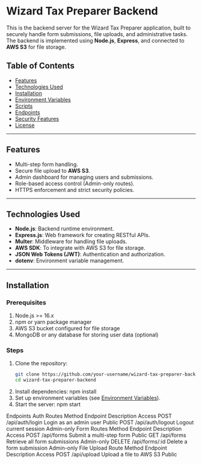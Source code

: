 # Wizard Tax Preparer Backend

This is the backend server for the Wizard Tax Preparer application, built to securely handle form submissions, file uploads, and administrative tasks. The backend is implemented using **Node.js**, **Express**, and connected to **AWS S3** for file storage.

## Table of Contents

- [Features](#features)
- [Technologies Used](#technologies-used)
- [Installation](#installation)
- [Environment Variables](#environment-variables)
- [Scripts](#scripts)
- [Endpoints](#endpoints)
- [Security Features](#security-features)
- [License](#license)

---

## Features

- Multi-step form handling.
- Secure file upload to **AWS S3**.
- Admin dashboard for managing users and submissions.
- Role-based access control (Admin-only routes).
- HTTPS enforcement and strict security policies.

---

## Technologies Used

- **Node.js**: Backend runtime environment.
- **Express.js**: Web framework for creating RESTful APIs.
- **Multer**: Middleware for handling file uploads.
- **AWS SDK**: To integrate with AWS S3 for file storage.
- **JSON Web Tokens (JWT)**: Authentication and authorization.
- **dotenv**: Environment variable management.

---

## Installation

### Prerequisites

1. Node.js >= 16.x
2. npm or yarn package manager
3. AWS S3 bucket configured for file storage
4. MongoDB or any database for storing user data (optional)

### Steps

1. Clone the repository:
   ```bash
   git clone https://github.com/your-username/wizard-tax-preparer-backend.git
   cd wizard-tax-preparer-backend
2. Install dependencies:
   npm install
3. Set up environment variables (see [Environment Variables](https://chatgpt.com/c/6781e988-6a78-800f-ac14-bbaf424a094e#environment-variables)).
4. Start the server:
    npm start 

Endpoints
Auth Routes
Method	Endpoint	Description	Access
POST	/api/auth/login	Login as an admin user	Public
POST	/api/auth/logout	Logout current session	Admin-only
Form Routes
Method	Endpoint	Description	Access
POST	/api/forms	Submit a multi-step form	Public
GET	/api/forms	Retrieve all form submissions	Admin-only
DELETE	/api/forms/:id	Delete a form submission	Admin-only
File Upload Route
Method	Endpoint	Description	Access
POST	/api/upload	Upload a file to AWS S3	Public
